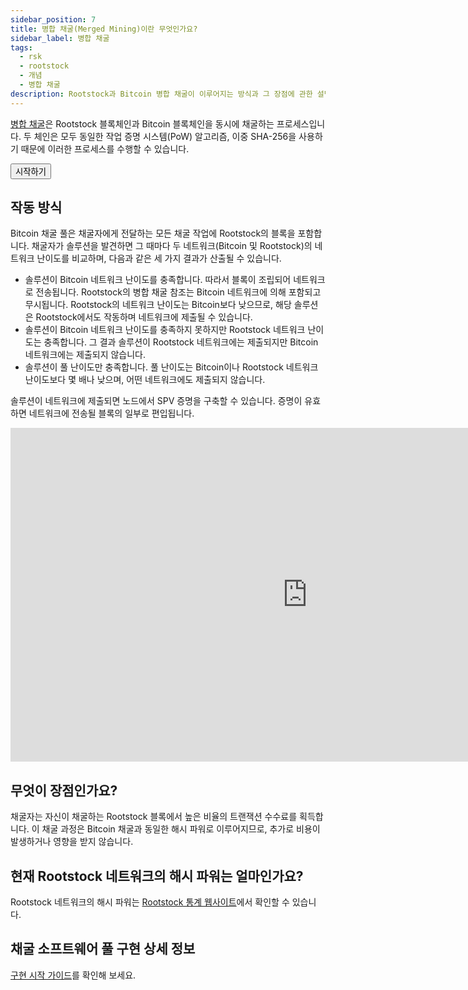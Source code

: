 ```yaml
---
sidebar_position: 7
title: 병합 채굴(Merged Mining)이란 무엇인가요?
sidebar_label: 병합 채굴
tags:
  - rsk
  - rootstock
  - 개념
  - 병합 채굴
description: Rootstock과 Bitcoin 병합 채굴이 이루어지는 방식과 그 장점에 관한 설명입니다.
---
```


[병합 채굴](https://rootstock.io/mine-btc-with-rootstock/)은 Rootstock 블록체인과 Bitcoin 블록체인을 동시에 채굴하는 프로세스입니다. 두 체인은 모두 동일한 작업 증명 시스템(PoW) 알고리즘, 이중 SHA-256을 사용하기 때문에 이러한 프로세스를 수행할 수 있습니다.

<Button href="/node-operators/merged-mining/getting-started/">시작하기</Button>

## 작동 방식

Bitcoin 채굴 풀은 채굴자에게 전달하는 모든 채굴 작업에 Rootstock의 블록을 포함합니다.
채굴자가 솔루션을 발견하면 그 때마다 두 네트워크(Bitcoin 및 Rootstock)의 네트워크 난이도를 비교하며, 다음과 같은 세 가지 결과가 산출될 수 있습니다.

- 솔루션이 Bitcoin 네트워크 난이도를 충족합니다. 따라서 블록이 조립되어 네트워크로 전송됩니다. Rootstock의 병합 채굴 참조는 Bitcoin 네트워크에 의해 포함되고 무시됩니다. Rootstock의 네트워크 난이도는 Bitcoin보다 낮으므로, 해당 솔루션은 Rootstock에서도 작동하며 네트워크에 제출될 수 있습니다.
- 솔루션이 Bitcoin 네트워크 난이도를 충족하지 못하지만 Rootstock 네트워크 난이도는 충족합니다. 그 결과 솔루션이 Rootstock 네트워크에는 제출되지만 Bitcoin 네트워크에는 제출되지 않습니다.
- 솔루션이 풀 난이도만 충족합니다. 풀 난이도는 Bitcoin이나 Rootstock 네트워크 난이도보다 몇 배나 낮으며, 어떤 네트워크에도 제출되지 않습니다.

솔루션이 네트워크에 제출되면 노드에서 SPV 증명을 구축할 수 있습니다. 증명이 유효하면 네트워크에 전송될 블록의 일부로 편입됩니다.

<div class="video-container">
  <iframe width="949" height="534" src="https://youtube.com/embed/l3DkV2tkjU0" frameborder="0" allow="accelerometer; autoplay; encrypted-media; gyroscope; picture-in-picture" allowfullscreen></iframe>
</div>

## 무엇이 장점인가요?

채굴자는 자신이 채굴하는 Rootstock 블록에서 높은 비율의 트랜잭션 수수료를 획득합니다. 이 채굴 과정은 Bitcoin 채굴과 동일한 해시 파워로 이루어지므로, 추가로 비용이 발생하거나 영향을 받지 않습니다.

## 현재 Rootstock 네트워크의 해시 파워는 얼마인가요?

Rootstock 네트워크의 해시 파워는 [Rootstock 통계 웹사이트](https://stats.rootstock.io)에서 확인할 수 있습니다.

## 채굴 소프트웨어 풀 구현 상세 정보

[구현 시작 가이드](/node-operators/merged-mining/getting-started/)를 확인해 보세요.

